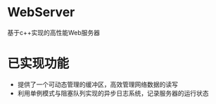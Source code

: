 # WebServer
基于c++实现的高性能Web服务器

# 已实现功能
* 提供了一个可动态管理的缓冲区，高效管理网络数据的读写
* 利用单例模式与阻塞队列实现的异步日志系统，记录服务器的运行状态